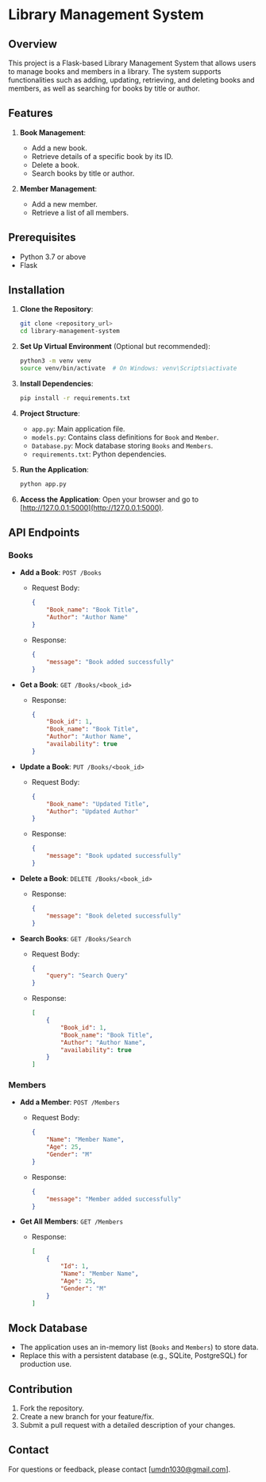 # Library Management System

## Overview
This project is a Flask-based Library Management System that allows users to manage books and members in a library. The system supports functionalities such as adding, updating, retrieving, and deleting books and members, as well as searching for books by title or author.

## Features
1. **Book Management**:
   - Add a new book.
   - Retrieve details of a specific book by its ID.
   - Delete a book.
   - Search books by title or author.

2. **Member Management**:
   - Add a new member.
   - Retrieve a list of all members.

## Prerequisites
- Python 3.7 or above
- Flask

## Installation
1. **Clone the Repository**:
   ```bash
   git clone <repository_url>
   cd library-management-system
   ```

2. **Set Up Virtual Environment** (Optional but recommended):
   ```bash
   python3 -m venv venv
   source venv/bin/activate  # On Windows: venv\Scripts\activate
   ```

3. **Install Dependencies**:
   ```bash
   pip install -r requirements.txt
   ```

4. **Project Structure**:
   - `app.py`: Main application file.
   - `models.py`: Contains class definitions for `Book` and `Member`.
   - `Database.py`: Mock database storing `Books` and `Members`.
   - `requirements.txt`: Python dependencies.

5. **Run the Application**:
   ```bash
   python app.py
   ```

6. **Access the Application**:
   Open your browser and go to [http://127.0.0.1:5000](http://127.0.0.1:5000).

## API Endpoints
### Books
- **Add a Book**: `POST /Books`
  - Request Body:
    ```json
    {
        "Book_name": "Book Title",
        "Author": "Author Name"
    }
    ```
  - Response:
    ```json
    {
        "message": "Book added successfully"
    }
    ```

- **Get a Book**: `GET /Books/<book_id>`
  - Response:
    ```json
    {
        "Book_id": 1,
        "Book_name": "Book Title",
        "Author": "Author Name",
        "availability": true
    }
    ```

- **Update a Book**: `PUT /Books/<book_id>`
  - Request Body:
    ```json
    {
        "Book_name": "Updated Title",
        "Author": "Updated Author"
    }
    ```
  - Response:
    ```json
    {
        "message": "Book updated successfully"
    }
    ```

- **Delete a Book**: `DELETE /Books/<book_id>`
  - Response:
    ```json
    {
        "message": "Book deleted successfully"
    }
    ```

- **Search Books**: `GET /Books/Search`
  - Request Body:
    ```json
    {
        "query": "Search Query"
    }
    ```
  - Response:
    ```json
    [
        {
            "Book_id": 1,
            "Book_name": "Book Title",
            "Author": "Author Name",
            "availability": true
        }
    ]
    ```

### Members
- **Add a Member**: `POST /Members`
  - Request Body:
    ```json
    {
        "Name": "Member Name",
        "Age": 25,
        "Gender": "M"
    }
    ```
  - Response:
    ```json
    {
        "message": "Member added successfully"
    }
    ```

- **Get All Members**: `GET /Members`
  - Response:
    ```json
    [
        {
            "Id": 1,
            "Name": "Member Name",
            "Age": 25,
            "Gender": "M"
        }
    ]
    ```

## Mock Database
- The application uses an in-memory list (`Books` and `Members`) to store data.
- Replace this with a persistent database (e.g., SQLite, PostgreSQL) for production use.

## Contribution
1. Fork the repository.
2. Create a new branch for your feature/fix.
3. Submit a pull request with a detailed description of your changes.

## Contact
For questions or feedback, please contact [umdn1030@gmail.com].

